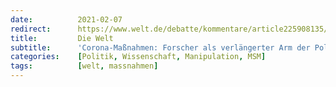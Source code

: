 ```yaml
---
date:          2021-02-07
redirect:      https://www.welt.de/debatte/kommentare/article225908135/Corona-Massnahmen-Forscher-als-verlaengerter-Arm-der-Politik.html
title:         Die Welt
subtitle:      'Corona-Maßnahmen: Forscher als verlängerter Arm der Politik'
categories:    [Politik, Wissenschaft, Manipulation, MSM]
tags:          [welt, massnahmen]
---
```

